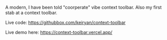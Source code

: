 A modern, I have been told "coorperate" vibe context toolbar. Also my first stab at a context toolbar.

Live code: https://githubbox.com/keiryan/context-toolbar

Live demo here: https://context-toolbar.vercel.app/

